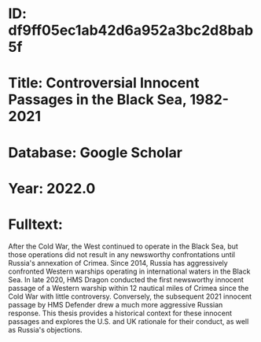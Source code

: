 # ID: df9ff05ec1ab42d6a952a3bc2d8bab5f
# Title: Controversial Innocent Passages in the Black Sea, 1982-2021
# Database: Google Scholar
# Year: 2022.0
# Fulltext:
After the Cold War, the West continued to operate in the Black Sea, but those operations did not result in any newsworthy confrontations until Russia's annexation of Crimea.
Since 2014, Russia has aggressively confronted Western warships operating in international waters in the Black Sea.
In late 2020, HMS Dragon conducted the first newsworthy innocent passage of a Western warship within 12 nautical miles of Crimea since the Cold War with little controversy.
Conversely, the subsequent 2021 innocent passage by HMS Defender drew a much more aggressive Russian response.
This thesis provides a historical context for these innocent passages and explores the U.S. and UK rationale for their conduct, as well as Russia's objections.